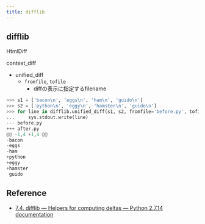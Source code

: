 ```yaml
---
title: difflib
---
```


## difflib

HtmlDiff

context_diff

* unified_diff
    * `fromfile`, `tofile`
        * diffの表示に指定するfilename

```python
>>> s1 = ['bacon\n', 'eggs\n', 'ham\n', 'guido\n']
>>> s2 = ['python\n', 'eggy\n', 'hamster\n', 'guido\n']
>>> for line in difflib.unified_diff(s1, s2, fromfile='before.py', tofile='after.py'):
...     sys.stdout.write(line)   
--- before.py
+++ after.py
@@ -1,4 +1,4 @@
-bacon
-eggs
-ham
+python
+eggy
+hamster
 guido
```

## Reference
* [7.4. difflib — Helpers for computing deltas — Python 2.7.14 documentation](https://docs.python.org/2/library/difflib.html)
